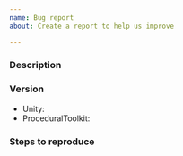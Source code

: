 ```yaml
---
name: Bug report
about: Create a report to help us improve

---
```


<!-- If you haven't done it yet, please search the existing issues to see if your issue hasn't already been reported -->
<!-- Open issues: https://github.com/Syomus/ProceduralToolkit/issues?q=is%3Aopen -->
<!-- Closed issues: https://github.com/Syomus/ProceduralToolkit/issues?q=is%3Aclosed -->

<!-- Provide a general summary of the issue in the title above -->
### Description
<!-- Provide a detailed description of the behavior you're seeing -->
### Version
* Unity:
* ProceduralToolkit:
### Steps to reproduce
<!-- Provide the steps to reproduce the current behavior and if possible a minimal demo of the problem -->
